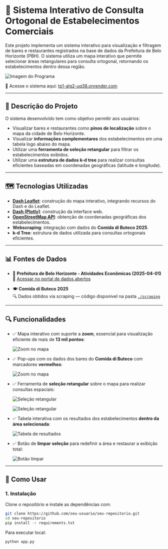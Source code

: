 # 📍 Sistema Interativo de Consulta Ortogonal de Estabelecimentos Comerciais

Este projeto implementa um sistema interativo para visualização e filtragem de bares e restaurantes registrados na base de dados da Prefeitura de Belo Horizonte (PBH). O sistema utiliza um mapa interativo que permite selecionar áreas retangulares para consulta ortogonal, retornando os estabelecimentos dentro dessa região.

![Imagem do Programa](imagens/img-app.jpeg)

🔗 Acesse o sistema aqui: [tp1-alg2-uq38.onrender.com](https://tp1-alg2-uq38.onrender.com/)

---

## 🧭 Descrição do Projeto

O sistema desenvolvido tem como objetivo permitir aos usuários:

- Visualizar bares e restaurantes como **pinos de localização** sobre o mapa da cidade de Belo Horizonte.
- Visualizar **informações complementares** dos estabelecimentos em uma tabela logo abaixo do mapa.
- Utilizar uma **ferramenta de seleção retangular** para filtrar os estabelecimentos exibidos.
- Utilizar uma **estrutura de dados k-d tree** para realizar consultas eficientes baseadas em coordenadas geográficas (latitude e longitude).

---

## 🗺️ Tecnologias Utilizadas

- **[Dash Leaflet](https://github.com/thedirtyfew/dash-leaflet)**: construção do mapa interativo, integrando recursos do Dash e do Leaflet.
- **[Dash (Plotly)](https://dash.plotly.com/)**: construção da interface web.
- **[OpenStreetMap API](https://www.openstreetmap.org/)**: obtenção de coordenadas geográficas dos estabelecimentos.
- **Webscraping**: integração com dados do **Comida di Buteco 2025**.
- **k-d Tree**: estrutura de dados utilizada para consultas ortogonais eficientes.

---

## 📊 Fontes de Dados

- 📂 **Prefeitura de Belo Horizonte - Atividades Econômicas (2025-04-01)**  
  🔗 [Acessar no portal de dados abertos](https://dados.pbh.gov.br/dataset/atividades-economicas1)

- 🍽️ **Comida di Buteco 2025**  
  🔍 Dados obtidos via scraping — código disponível na pasta [`./scraping`](./scraping)

---

## 🔍 Funcionalidades

- ✅ Mapa interativo com suporte a **zoom**, essencial para visualização eficiente de mais de **13 mil pontos**:

  ![Zoom no mapa](imagens/zoom.png)

- ✅ Pop-ups com os dados dos bares do **Comida di Buteco** com marcadores **vermelhos**:

  ![Zoom no mapa](imagens/img-cbd-example.jpeg)

- ✅ Ferramenta de **seleção retangular** sobre o mapa para realizar consultas espaciais:

  ![Seleção retangular](imagens/img-where-draw.jpeg)

  ![Seleção retangular](imagens/img-rectangle-example.jpeg)

- ✅ Tabela interativa com os resultados dos estabelecimentos **dentro da área selecionada**:

  ![Tabela de resultados](imagens/img-where-selected.jpeg)

- ✅ Botão de **limpar seleção** para redefinir a área e restaurar a exibição total:

  ![Botão limpar](imagens/limpar.png)

---

## 🧪 Como Usar

### 1. Instalação

Clone o repositório e instale as dependências com:

```bash
git clone https://github.com/seu-usuario/seu-repositorio.git
cd seu-repositorio
pip install -r requirements.txt
```

Para executar local:

```bash
python app.py
```